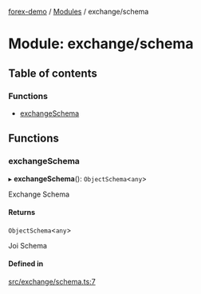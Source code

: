 [forex-demo](../README.md) / [Modules](../modules.md) / exchange/schema

# Module: exchange/schema

## Table of contents

### Functions

- [exchangeSchema](exchange_schema.md#exchangeschema)

## Functions

### exchangeSchema

▸ **exchangeSchema**(): `ObjectSchema`<`any`\>

Exchange Schema

#### Returns

`ObjectSchema`<`any`\>

Joi Schema

#### Defined in

[src/exchange/schema.ts:7](https://github.com/suphero/forex-demo/blob/3cd49dc/src/exchange/schema.ts#L7)
